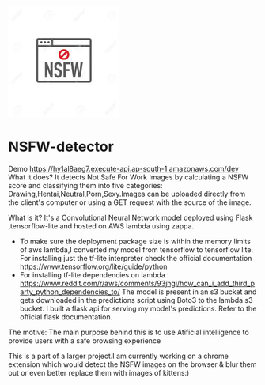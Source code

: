 ![](nsfw.jpeg)
# NSFW-detector
Demo https://hy1al8aeg7.execute-api.ap-south-1.amazonaws.com/dev
What it does?
It detects Not Safe For Work Images by calculating a NSFW score and classifying them into five categories: Drawing,Hentai,Neutral,Porn,Sexy.Images can be uploaded directly from the client's computer or using a GET request with the source of the image.

What is it?
It's a Convolutional Neural Network model deployed using Flask ,tensorflow-lite and hosted on AWS lambda using zappa.


* To make sure the deployment package size is within the memory limits of aws lambda,I converted my model from tensorflow to tensorflow lite. For installing just the tf-lite interpreter check the official documentation https://www.tensorflow.org/lite/guide/python
* For installing tf-lite dependencies on lambda : https://www.reddit.com/r/aws/comments/93jhgi/how_can_i_add_third_party_python_dependencies_to/
The model is present in an s3 bucket and gets downloaded in the predictions script using Boto3 to the lambda s3 bucket.
I built a flask api for serving my model's predictions. Refer to the official flask documentation. 


The motive:
The main purpose behind this is to use Atificial intelligence to provide users with a safe browsing experience

This is a part of a larger project.I am currently working on a chrome extension which would detect the NSFW images on the browser & blur them out or even better replace them with images of kittens:)
 
  
  
